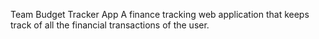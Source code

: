 Team Budget Tracker App
A finance tracking web application that keeps track of all the financial
transactions of the user.
